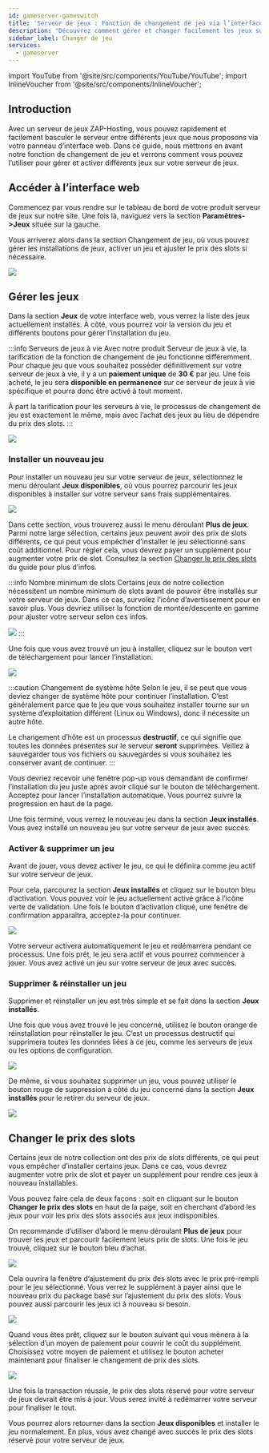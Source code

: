 ```yaml
---
id: gameserver-gameswitch
title: 'Serveur de jeux : Fonction de changement de jeu via l’interface web'
description: "Découvrez comment gérer et changer facilement les jeux sur votre serveur ZAP-Hosting pour une personnalisation de jeu fluide → En savoir plus maintenant"
sidebar_label: Changer de jeu
services:
  - gameserver
---
```



import YouTube from '@site/src/components/YouTube/YouTube';
import InlineVoucher from '@site/src/components/InlineVoucher';

## Introduction

Avec un serveur de jeux ZAP-Hosting, vous pouvez rapidement et facilement basculer le serveur entre différents jeux que nous proposons via votre panneau d’interface web. Dans ce guide, nous mettrons en avant notre fonction de changement de jeu et verrons comment vous pouvez l’utiliser pour gérer et activer différents jeux sur votre serveur de jeux.

<YouTube videoId="nmPd4OsEEvc" imageSrc="https://screensaver01.zap-hosting.com/index.php/s/egQo23DdptPw4qm/preview" title="Comment utiliser la fonction de changement de jeu sur ZAP-Hosting" description="Vous comprenez mieux en voyant les choses en action ? On a ce qu’il vous faut ! Plongez dans notre vidéo qui vous explique tout. Que vous soyez pressé ou que vous préfériez apprendre de manière plus immersive !"/>


<InlineVoucher />

## Accéder à l’interface web

Commencez par vous rendre sur le tableau de bord de votre produit serveur de jeux sur notre site. Une fois là, naviguez vers la section **Paramètres->Jeux** située sur la gauche.

Vous arriverez alors dans la section Changement de jeu, où vous pouvez gérer les installations de jeux, activer un jeu et ajuster le prix des slots si nécessaire.

![](https://screensaver01.zap-hosting.com/index.php/s/NT6d4f7iZa62iPf/preview)

## Gérer les jeux

Dans la section **Jeux** de votre interface web, vous verrez la liste des jeux actuellement installés. À côté, vous pourrez voir la version du jeu et différents boutons pour gérer l’installation du jeu.

:::info Serveurs de jeux à vie
Avec notre produit Serveur de jeux à vie, la tarification de la fonction de changement de jeu fonctionne différemment. Pour chaque jeu que vous souhaitez posséder définitivement sur votre serveur de jeux à vie, il y a un **paiement unique** de **30 €** par jeu. Une fois acheté, le jeu sera **disponible en permanence** sur ce serveur de jeux à vie spécifique et pourra donc être activé à tout moment.

À part la tarification pour les serveurs à vie, le processus de changement de jeu est exactement le même, mais avec l’achat des jeux au lieu de dépendre du prix des slots.
:::

![](https://screensaver01.zap-hosting.com/index.php/s/JJfYoRSi3M26qbc/preview)

### Installer un nouveau jeu

Pour installer un nouveau jeu sur votre serveur de jeux, sélectionnez le menu déroulant **Jeux disponibles**, où vous pourrez parcourir les jeux disponibles à installer sur votre serveur sans frais supplémentaires.

![](https://screensaver01.zap-hosting.com/index.php/s/iN7rNje3zaBPMgf/preview)

Dans cette section, vous trouverez aussi le menu déroulant **Plus de jeux**. Parmi notre large sélection, certains jeux peuvent avoir des prix de slots différents, ce qui peut vous empêcher d’installer le jeu sélectionné sans coût additionnel. Pour régler cela, vous devrez payer un supplément pour augmenter votre prix de slot. Consultez la section [Changer le prix des slots](#change-slot-price) du guide pour plus d’infos.

:::info Nombre minimum de slots
Certains jeux de notre collection nécessitent un nombre minimum de slots avant de pouvoir être installés sur votre serveur de jeux. Dans ce cas, survolez l’icône d’avertissement pour en savoir plus. Vous devriez utiliser la fonction de montée/descente en gamme pour ajuster votre serveur selon ces infos.

![](https://screensaver01.zap-hosting.com/index.php/s/AfAonXCqmLFDyay/preview)
:::

Une fois que vous avez trouvé un jeu à installer, cliquez sur le bouton vert de téléchargement pour lancer l’installation.

![](https://screensaver01.zap-hosting.com/index.php/s/EjCQK6WYac7Ejfr/preview)

:::caution Changement de système hôte
Selon le jeu, il se peut que vous deviez changer de système hôte pour continuer l’installation. C’est généralement parce que le jeu que vous souhaitez installer tourne sur un système d’exploitation différent (Linux ou Windows), donc il nécessite un autre hôte.

Le changement d’hôte est un processus **destructif**, ce qui signifie que toutes les données présentes sur le serveur **seront** supprimées. Veillez à sauvegarder tous vos fichiers ou sauvegardes si vous souhaitez les conserver avant de continuer.
:::

Vous devriez recevoir une fenêtre pop-up vous demandant de confirmer l’installation du jeu juste après avoir cliqué sur le bouton de téléchargement. Acceptez pour lancer l’installation automatique. Vous pourrez suivre la progression en haut de la page.

Une fois terminé, vous verrez le nouveau jeu dans la section **Jeux installés**. Vous avez installé un nouveau jeu sur votre serveur de jeux avec succès.

### Activer & supprimer un jeu

Avant de jouer, vous devez activer le jeu, ce qui le définira comme jeu actif sur votre serveur de jeux.

Pour cela, parcourez la section **Jeux installés** et cliquez sur le bouton bleu d’activation. Vous pouvez voir le jeu actuellement activé grâce à l’icône verte de validation. Une fois le bouton d’activation cliqué, une fenêtre de confirmation apparaîtra, acceptez-la pour continuer.

![](https://screensaver01.zap-hosting.com/index.php/s/XT8jwyDq6j5zXPn/preview)

Votre serveur activera automatiquement le jeu et redémarrera pendant ce processus. Une fois prêt, le jeu sera actif et vous pourrez commencer à jouer. Vous avez activé un jeu sur votre serveur de jeux avec succès.

### Supprimer & réinstaller un jeu

Supprimer et réinstaller un jeu est très simple et se fait dans la section **Jeux installés**.

Une fois que vous avez trouvé le jeu concerné, utilisez le bouton orange de réinstallation pour réinstaller le jeu. C’est un processus destructif qui supprimera toutes les données liées à ce jeu, comme les serveurs de jeux ou les options de configuration.

![](https://screensaver01.zap-hosting.com/index.php/s/x8kmeor6S7mXe9g/preview)

De même, si vous souhaitez supprimer un jeu, vous pouvez utiliser le bouton rouge de suppression à côté du jeu concerné dans la section **Jeux installés** pour le retirer du serveur de jeux.

![](https://screensaver01.zap-hosting.com/index.php/s/fwgGGzjA5mE2qRs/preview)

## Changer le prix des slots

Certains jeux de notre collection ont des prix de slots différents, ce qui peut vous empêcher d’installer certains jeux. Dans ce cas, vous devrez augmenter votre prix de slot et payer un supplément pour rendre ces jeux à nouveau installables.

Vous pouvez faire cela de deux façons : soit en cliquant sur le bouton **Changer le prix des slots** en haut de la page, soit en cherchant d’abord les jeux pour voir les prix des slots associés aux jeux indisponibles.

On recommande d’utiliser d’abord le menu déroulant **Plus de jeux** pour trouver les jeux et parcourir facilement leurs prix de slots. Une fois le jeu trouvé, cliquez sur le bouton bleu d’achat.

![](https://screensaver01.zap-hosting.com/index.php/s/FnrqX4SFQq2MkPL/preview)

Cela ouvrira la fenêtre d’ajustement du prix des slots avec le prix pré-rempli pour le jeu sélectionné. Vous verrez le supplément à payer ainsi que le nouveau prix du package basé sur l’ajustement du prix des slots. Vous pouvez aussi parcourir les jeux ici à nouveau si besoin.

![](https://screensaver01.zap-hosting.com/index.php/s/EGaZRMzjnF3QPiL/preview)

Quand vous êtes prêt, cliquez sur le bouton suivant qui vous mènera à la sélection d’un moyen de paiement pour couvrir le coût du supplément. Choisissez votre moyen de paiement et utilisez le bouton acheter maintenant pour finaliser le changement de prix des slots.

![](https://screensaver01.zap-hosting.com/index.php/s/83oPQocpmSX58R4/preview)

Une fois la transaction réussie, le prix des slots réservé pour votre serveur de jeux devrait être mis à jour. Vous serez invité à redémarrer votre serveur pour finaliser le tout.

Vous pourrez alors retourner dans la section **Jeux disponibles** et installer le jeu normalement. En plus, vous avez changé avec succès le prix des slots réservé pour votre serveur de jeux.

<InlineVoucher />